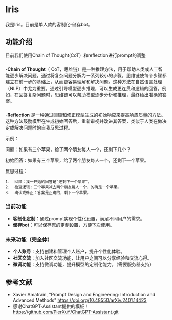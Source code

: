 #  Iris
我是Iris。目前是单人款的客制化-储存bot。

## 功能介绍
目前我们使用Chain of Thought(CoT）和reflection进行prompt的调整
###
-**Chain of Thought**（
CoT，思维链）是一种推理方法，用于帮助人类或人工智能逐步解决问题。通过将复杂问题分解为一系列较小的步骤，思维链使每个步骤都建立在前一步的基础上，从而更容易理解和解决问题。这种方法在自然语言处理（NLP）中尤为重要，通过引导模型逐步推理，可以生成更连贯和逻辑的回答。例如，在回答复杂问题时，思维链可以帮助模型逐步分析和推理，最终给出准确的答案。
###
-**Reflection**
是一种通过回顾和修正模型生成的初始响应来提高响应质量的方法。这种方法鼓励模型在生成初始回答后，重新审视并改进其答案，类似于人类在做决定或解决问题时的自我反思过程。

示例：

问题：如果有三个苹果，给了两个朋友每人一个，还剩下几个？

初始回答：如果有三个苹果，给了两个朋友每人一个，还剩下一个苹果。

反思过程：

	1.	回顾：我一开始的回答是“还剩下一个苹果”。
	2.	检查逻辑：三个苹果减去两个朋友每人一个，的确是一个苹果。
	3.	确认或修正：答案是正确的，剩下一个苹果。


### 当前功能
- **客制化定制**：通过prompt实现个性化设置，满足不同用户的需求。
- **储存bot**：可以保存您的定制设置，方便下次使用。

### 未来功能（完全体）
- **个人账号**：支持创建和管理个人账户，提升个性化体验。
- **社区交流**：加入社区交流功能，让用户之间可以分享经验和交流心得。
- **微调功能**：支持微调功能，提升模型的定制化能力。（需要服务器支持）


## 参考文献

- Xavier Amatrain, "Prompt Design and Engineering: Introduction and Advanced Methods" https://doi.org/10.48550/arXiv.2401.14423
- 感谢ChatGPT-Assistant提供的模板！https://github.com/PierXuY/ChatGPT-Assistant.git

